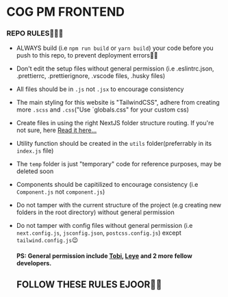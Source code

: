 # COG PM FRONTEND

### REPO RULES🚨🚨🚨
- ALWAYS build (i.e `npm run build` or `yarn build`) your code before you push to this repo, to prevent deployment errors👍🏾
- Don't edit the setup files without general permission (i.e .eslintrc.json, .prettierrc, .prettierignore, .vscode files, .husky files)
- All files should be in `.js` not `.jsx` to encourage consistency
- The main styling for this website is "TailwindCSS", adhere from creating more `.scss` and `.css`("Use `globals.css" for your custom css)
- Create files in using the right NextJS folder structure routing. If you're not sure, here [Read it here...](https://nextjs.org/docs/pages/building-your-application/routing)
- Utility function should be created in the `utils` folder(preferrably in its `index.js` file)
- The `temp` folder is just "temporary" code for reference purposes, may be deleted soon
- Components should be capitilized to encourage consistency (i.e `Component.js` not `component.js`)
- Do not tamper with the current structure of the project (e.g creating new folders in the root directory) without general permission
- Do not tamper with config files without general permission (i.e `next.config.js`, `jsconfig.json`, `postcss.config.js`) except `tailwind.config.js`😉

  #### PS: General permission include [Tobi](https://github.com/tobiadetunji5), [Leye](https://github.com/usernameisleye) and 2 more fellow developers.

  ## FOLLOW THESE RULES EJOOR🙏🏾
